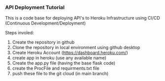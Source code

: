### API Deployment Tutorial
This is a code base for deploying API's to Heroku Infrastructure using CI/CD (Continuous Development/Deployment)

Steps involed:

1. Create the repository in github
2. Clone the repository in local environment using github desktop
3. Create Heroku Account (https://dashboard.heroku.com/)
4. create app in heroku (use any available name)
5. Create the app.py file (having the base flask code)
6. create the ProcFile and requirments.txt file
7. push these file to the git cloud (in main branch)